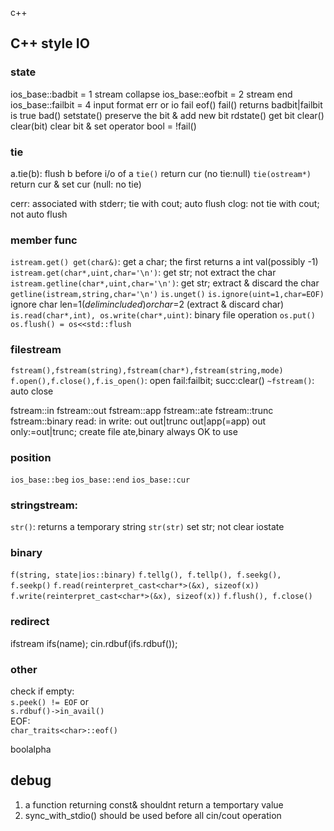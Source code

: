 c++

## C++ style IO
### state
ios_base::badbit = 1 stream collapse
ios_base::eofbit = 2 stream end
ios_base::failbit = 4 input format err or io fail
eof() 
fail() returns badbit|failbit is true
bad()
setstate() preserve the bit & add new bit
rdstate() get bit
clear()
clear(bit) clear bit & set
operator bool = !fail()

### tie
a.tie(b): flush b before i/o of a
`tie()` return cur (no tie:null)
`tie(ostream*)` return cur & set cur (null: no tie)

cerr: associated with stderr; tie with cout; auto flush
clog: not tie with cout; not auto flush

### member func
`istream.get() get(char&)`: get a char; the first returns a int val(possibly -1)
`istream.get(char*,uint,char='\n')`: get str; not extract the char
`istream.getline(char*,uint,char='\n')`: get str; extract & discard the char
`getline(istream,string,char='\n')`
`is.unget()`
`is.ignore(uint=1,char=EOF)` ignore char len=$1 (delim included) or char=$2 (extract & discard char)
`is.read(char*,int), os.write(char*,uint)`: binary file operation
`os.put()`
`os.flush() = os<<std::flush`

### filestream
`fstream(),fstream(string),fstream(char*),fstream(string,mode)`
`f.open(),f.close(),f.is_open()`: open fail:failbit; succ:clear()
`~fstream()`: auto close

fstream::in
fstream::out
fstream::app
fstream::ate
fstream::trunc
fstream::binary
read: in
write: out out|trunc out|app(=app)
out only:=out|trunc; create file
ate,binary always OK to use

### position
`ios_base::beg`
`ios_base::end`
`ios_base::cur`

### stringstream:
`str()`: returns a temporary string
`str(str)` set str; not clear iostate

### binary
`f(string, state|ios::binary)`
`f.tellg(), f.tellp(), f.seekg(), f.seekp()`
`f.read(reinterpret_cast<char*>(&x), sizeof(x))`
`f.write(reinterpret_cast<char*>(&x), sizeof(x))`
`f.flush(), f.close()`

### redirect
ifstream ifs(name);
cin.rdbuf(ifs.rdbuf());

### other
check if empty:  
`s.peek() != EOF` or  
`s.rdbuf()->in_avail()`  
EOF:  
`char_traits<char>::eof()`

boolalpha



## debug
1. a function returning const& shouldnt return a temportary value
2. sync_with_stdio() should be used before all cin/cout operation
